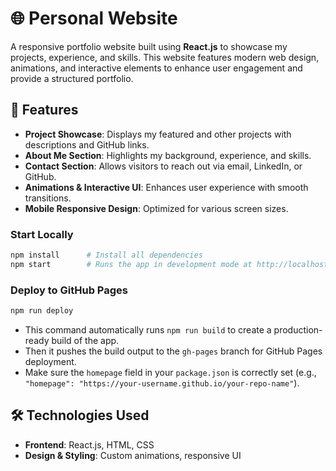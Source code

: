 # 🌐 Personal Website  

A responsive portfolio website built using **React.js** to showcase my projects, experience, and skills. This website features modern web design, animations, and interactive elements to enhance user engagement and provide a structured portfolio.

## 🚀 Features  
- **Project Showcase**: Displays my featured and other projects with descriptions and GitHub links.  
- **About Me Section**: Highlights my background, experience, and skills.  
- **Contact Section**: Allows visitors to reach out via email, LinkedIn, or GitHub.  
- **Animations & Interactive UI**: Enhances user experience with smooth transitions.  
- **Mobile Responsive Design**: Optimized for various screen sizes.  

### Start Locally  
```bash
npm install      # Install all dependencies
npm start        # Runs the app in development mode at http://localhost:3000/
```

### Deploy to GitHub Pages  
```bash
npm run deploy
```

- This command automatically runs `npm run build` to create a production-ready build of the app.  
- Then it pushes the build output to the `gh-pages` branch for GitHub Pages deployment.  
- Make sure the `homepage` field in your `package.json` is correctly set (e.g., `"homepage": "https://your-username.github.io/your-repo-name"`).  

## 🛠️ Technologies Used  
- **Frontend**: React.js, HTML, CSS  
- **Design & Styling**: Custom animations, responsive UI  
